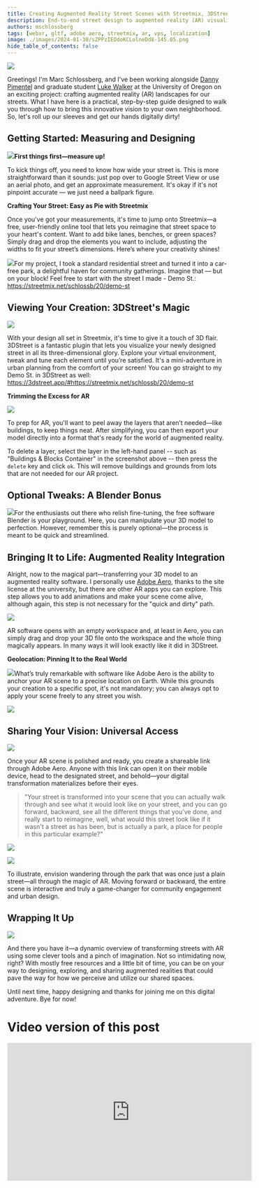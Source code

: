 ```yaml
---
title: Creating Augmented Reality Street Scenes with Streetmix, 3DStreet and Adobe Aero
description: End-to-end street design to augmented reality (AR) visualization workflow.
authors: mschlossberg
tags: [webxr, gltf, adobe aero, streetmix, ar, vps, localization]
image: ./images/2024-01-30/sZPPzIEDdoKCLolneDd8-145.05.png
hide_table_of_contents: false
---
```


![](./images/2024-01-30/sZPPzIEDdoKCLolneDd8-145.05.png)

Greetings! I'm Marc Schlossberg, and I've been working alongside [Danny Pimentel](https://journalism.uoregon.edu/directory/faculty-and-staff/all/pimend) and graduate student [Luke Walker](https://www.linkedin.com/in/luke-walker-439b78119/) at the University of Oregon on an exciting project: crafting augmented reality (AR) landscapes for our streets. What I have here is a practical, step-by-step guide designed to walk you through how to bring this innovative vision to your own neighborhood. So, let's roll up our sleeves and get our hands digitally dirty!

<!-- truncate -->
## Getting Started: Measuring and Designing

![](./images/2024-01-30/lVthCNUM7YLUyBGXixqk-10.87.png)**First things first—measure up!**

To kick things off, you need to know how wide your street is. This is more straightforward than it sounds: just pop over to Google Street View or use an aerial photo, and get an approximate measurement. It's okay if it's not pinpoint accurate — we just need a ballpark figure.

**Crafting Your Street: Easy as Pie with Streetmix**

Once you've got your measurements, it's time to jump onto Streetmix—a free, user-friendly online tool that lets you reimagine that street space to your heart's content. Want to add bike lanes, benches, or green spaces? Simply drag and drop the elements you want to include, adjusting the widths to fit your street’s dimensions. Here’s where your creativity shines!

![](./images/2024-01-30/J7eHGPI8MA57Pyzgsd8i-41.61.png)For my project, I took a standard residential street and turned it into a car-free park, a delightful haven for community gatherings. Imagine that — but on your block! Feel free to start with the street I made - Demo St.: https://streetmix.net/schlossb/20/demo-st 

## Viewing Your Creation: 3DStreet's Magic

![](./images/2024-01-30/29P0QTWEp8JbvCQ8PeH3-63.32.png)

With your design all set in Streetmix, it's time to give it a touch of 3D flair. 3DStreet is a fantastic plugin that lets you visualize your newly designed street in all its three-dimensional glory. Explore your virtual environment, tweak and tune each element until you’re satisfied. It's a mini-adventure in urban planning from the comfort of your screen! You can go straight to my Demo St. in 3DStreet as well: https://3dstreet.app/#https://streetmix.net/schlossb/20/demo-st 

**Trimming the Excess for AR**

![](./images/2024-01-30/IkXMBseXhrpqImEJSANN-73.23.png)

To prep for AR, you'll want to peel away the layers that aren’t needed—like buildings, to keep things neat. After simplifying, you can then export your model directly into a format that's ready for the world of augmented reality.

To delete a layer, select the layer in the left-hand panel -- such as "Buildings & Blocks Container" in the screenshot above -- then press the `delete` key and click `ok`. This will remove buildings and grounds from lots that are not needed for our AR project.

## Optional Tweaks: A Blender Bonus

![](./images/2024-01-30/kmXnEg7FMoHUxW0GgLiu-95.91.png)For the enthusiasts out there who relish fine-tuning, the free software Blender is your playground. Here, you can manipulate your 3D model to perfection. However, remember this is purely optional—the process is meant to be quick and streamlined.

## Bringing It to Life: Augmented Reality Integration

Alright, now to the magical part—transferring your 3D model to an augmented reality software. I personally use [Adobe Aero](https://www.adobe.com/products/aero.html), thanks to the site license at the university, but there are other AR apps you can explore. This step allows you to add animations and make your scene come alive, although again, this step is not necessary for the "quick and dirty" path.

![](./images/2024-01-30/tSVcvVL1kH92J4F4ALF8-112.94.png)

AR software opens with an empty workspace and, at least in Aero, you can simply drag and drop your 3D file onto the workspace and the whole thing magically appears. In many ways it will look exactly like it did in 3DStreet.

**Geolocation: Pinning It to the Real World**

![](./images/2024-01-30/M5vycvy2ClFbSLnLm6FY-133.23.png)What’s truly remarkable with software like Adobe Aero is the ability to anchor your AR scene to a precise location on Earth. While this grounds your creation to a specific spot, it's not mandatory; you can always opt to apply your scene freely to any street you wish.

![](./images/2024-01-30/sZPPzIEDdoKCLolneDd8-145.05.png)

## Sharing Your Vision: Universal Access

![](./images/2024-01-30/KffxVJZ1prku9AeBBemu-158.27.png)

Once your AR scene is polished and ready, you create a shareable link through Adobe Aero. Anyone with this link can open it on their mobile device, head to the designated street, and behold—your digital transformation materializes before their eyes.

> "Your street is transformed into your scene that you can actually walk through and see what it would look like on your street, and you can go forward, backward, see all the different things that you've done, and really start to reimagine, well, what would this street look like if it wasn't a street as has been, but is actually a park, a place for people in this particular example?"

![](./images/2024-01-30/XP1Nfq1sugGz8zrILMJb-179.54.png)

![](./images/2024-01-30/0ek0kL6ZzdbicjxigM67-181.43.png)

To illustrate, envision wandering through the park that was once just a plain street—all through the magic of AR. Moving forward or backward, the entire scene is interactive and truly a game-changer for community engagement and urban design.

## Wrapping It Up

![](./images/2024-01-30/SjGd11l5Keu216ORRZav-189.75.png)

And there you have it—a dynamic overview of transforming streets with AR using some clever tools and a pinch of imagination. Not so intimidating now, right? With mostly free resources and a little bit of time, you can be on your way to designing, exploring, and sharing augmented realities that could pave the way for how we perceive and utilize our shared spaces.

Until next time, happy designing and thanks for joining me on this digital adventure. Bye for now!

# Video version of this post
<iframe width="560" height="315" src="https://www.youtube.com/embed/AP1CwWuD7uA?si=y2_qAYNtR9HpATAl" title="YouTube video player" frameborder="0" allow="accelerometer; autoplay; clipboard-write; encrypted-media; gyroscope; picture-in-picture; web-share" allowfullscreen></iframe>